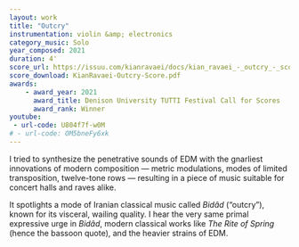 ```yaml
---
layout: work
title: "Outcry"
instrumentation: violin &amp; electronics
category_music: Solo
year_composed: 2021
duration: 4'
score_url: https://issuu.com/kianravaei/docs/kian_ravaei_-_outcry_-_score
score_download: KianRavaei-Outcry-Score.pdf
awards:
    - award_year: 2021
      award_title: Denison University TUTTI Festival Call for Scores
      award_rank: Winner
youtube:
 - url-code: U804f7f-w0M
# - url-code: OM5bneFy6xk
---
```


I tried to synthesize the penetrative sounds of EDM with the gnarliest innovations of modern composition — metric modulations, modes of limited transposition, twelve-tone rows — resulting in a piece of music suitable for concert halls and raves alike.

It spotlights a mode of Iranian classical music called <i>Bidâd</i> (“outcry”), known for its visceral, wailing quality. I hear the very same primal expressive urge in <i>Bidâd</i>, modern classical works like <i>The Rite of Spring</i> (hence the bassoon quote), and the heavier strains of EDM.

